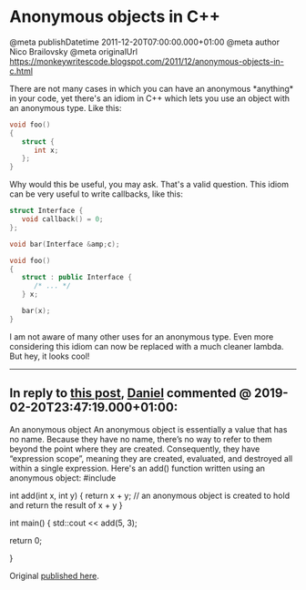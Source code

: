 # Anonymous objects in C++

@meta publishDatetime 2011-12-20T07:00:00.000+01:00
@meta author Nico Brailovsky
@meta originalUrl https://monkeywritescode.blogspot.com/2011/12/anonymous-objects-in-c.html

There are not many cases in which you can have an anonymous \*anything\* in your code, yet there's an idiom in C++ which lets you use an object with an anonymous type. Like this:

```c++
void foo()
{
   struct {
      int x;
   };
}
```

Why would this be useful, you may ask. That's a valid question. This idiom can be very useful to write callbacks, like this:

```c++
struct Interface {
   void callback() = 0;
};

void bar(Interface &amp;c);

void foo()
{
   struct : public Interface {
      /* ... */
   } x;

   bar(x);
}
```

I am not aware of many other uses for an anonymous type. Even more considering this idiom can now be replaced with a much cleaner lambda. But hey, it looks cool!


---
## In reply to [this post](), [Daniel]() commented @ 2019-02-20T23:47:19.000+01:00:

An anonymous object
An anonymous object is essentially a value that has no name.
Because they have no name, there’s no way to refer to them beyond the point where they are created. Consequently, they have “expression scope”, meaning they are created, evaluated, and destroyed all within a single expression.
Here's an add() function written using an anonymous object:
#include

int add(int x, int y)
{
 return x + y; // an anonymous object is created to hold and return the result of x + y
}

int main()
{
 std::cout << add(5, 3);

return 0;

}

Original [published here](/blog_md/2011/1220_AnonymousobjectsinC.md).
